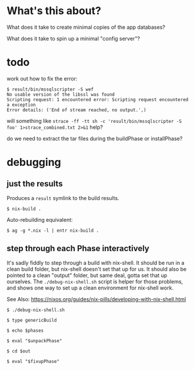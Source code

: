 # What's this about?

What does it take to create minimal copies of the app databases?

What does it take to spin up a minimal "config server"?

# todo

work out how to fix the error:

```
$ result/bin/mssqlscripter -S wef
No usable version of the libssl was found
Scripting request: 1 encountered error: Scripting request encountered a exception
Error details: ('End of stream reached, no output.',)
```

will something like `strace -ff -tt sh -c 'result/bin/mssqlscripter -S foo' 1>strace_combined.txt 2>&1` help? 

do we need to extract the tar files during the buildPhase or installPhase?


# debugging

## just the results

Produces a `result` symlink to the build results.

```shell
$ nix-build .
```

Auto-rebuilding equivalent:

```shell
$ ag -g *.nix -l | entr nix-build .
```

## step through each Phase interactively

It's sadly fiddly to step through a build with nix-shell. It should be run in a clean build folder, but nix-shell
doesn't set that up for us.
It should also be pointed to a clean "output" folder, but same deal, gotta set that up ourselves.
The `./debug-nix-shell.sh` script is helper for those problems, and shows one way to set up a clean environment for
nix-shell work.

See Also: <https://nixos.org/guides/nix-pills/developing-with-nix-shell.html>

```shell
$ ./debug-nix-shell.sh

$ type genericBuild

$ echo $phases

$ eval "$unpackPhase"

$ cd $out

$ eval "$fixupPhase"
```
